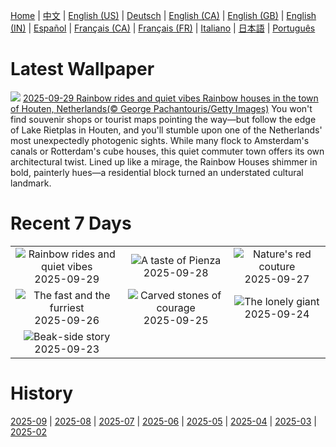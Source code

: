 [Home](../README.md) | [中文](zh-CN.md) | [English (US)](en-US.md) | [Deutsch](de-DE.md) | [English (CA)](en-CA.md) | [English (GB)](en-GB.md) | [English (IN)](en-IN.md) | [Español](es-ES.md) | [Français (CA)](fr-CA.md) | [Français (FR)](fr-FR.md) | [Italiano](it-IT.md) | [日本語](ja-JP.md) | [Português](pt-BR.md)

# Latest Wallpaper
![](https://www.bing.com/th?id=OHR.HoutenHouses_EN-CA8693710238_UHD.jpg)
[2025-09-29 Rainbow rides and quiet vibes Rainbow houses in the town of Houten, Netherlands(© George Pachantouris/Getty Images)](https://www.bing.com/th?id=OHR.HoutenHouses_EN-CA8693710238_UHD.jpg)
You won't find souvenir shops or tourist maps pointing the way—but follow the edge of Lake Rietplas in Houten, and you'll stumble upon one of the Netherlands' most unexpectedly photogenic sights. While many flock to Amsterdam's canals or Rotterdam's cube houses, this quiet commuter town offers its own architectural twist. Lined up like a mirage, the Rainbow Houses shimmer in bold, painterly hues—a residential block turned an understated cultural landmark.

# Recent 7 Days
|  |  |  |
|:---:|:---:|:---:|
| ![](https://www.bing.com/th?id=OHR.HoutenHouses_EN-CA8693710238_400x240.jpg "Rainbow rides and quiet vibes") 2025-09-29 | ![](https://www.bing.com/th?id=OHR.PienzaItaly_EN-CA8507230327_400x240.jpg "A taste of Pienza") 2025-09-28 | ![](https://www.bing.com/th?id=OHR.RedMapleleaf_EN-CA8222399050_400x240.jpg "Nature's red couture") 2025-09-27 |
| ![](https://www.bing.com/th?id=OHR.AutumnChipmunk_EN-CA7669023856_400x240.jpg "The fast and the furriest") 2025-09-26 | ![](https://www.bing.com/th?id=OHR.FortChittorgarh_EN-CA6914700264_400x240.jpg "Carved stones of courage") 2025-09-25 | ![](https://www.bing.com/th?id=OHR.BearLodge_EN-CA5941138960_400x240.jpg "The lonely giant") 2025-09-24 |
| ![](https://www.bing.com/th?id=OHR.ToucanForest_EN-CA5712281059_400x240.jpg "Beak-side story") 2025-09-23 |  |  |

# History
[2025-09](../archives/wallpaper/en-CA/w_2025_09.md) | [2025-08](../archives/wallpaper/en-CA/w_2025_08.md) | [2025-07](../archives/wallpaper/en-CA/w_2025_07.md) | [2025-06](../archives/wallpaper/en-CA/w_2025_06.md) | [2025-05](../archives/wallpaper/en-CA/w_2025_05.md) | [2025-04](../archives/wallpaper/en-CA/w_2025_04.md) | [2025-03](../archives/wallpaper/en-CA/w_2025_03.md) | [2025-02](../archives/wallpaper/en-CA/w_2025_02.md)
